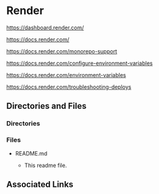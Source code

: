 # Render

https://dashboard.render.com/

https://docs.render.com/

https://docs.render.com/monorepo-support

https://docs.render.com/configure-environment-variables

https://docs.render.com/environment-variables

https://docs.render.com/troubleshooting-deploys

## Directories and Files

### Directories

### Files

- README.md

  - This readme file.

## Associated Links

